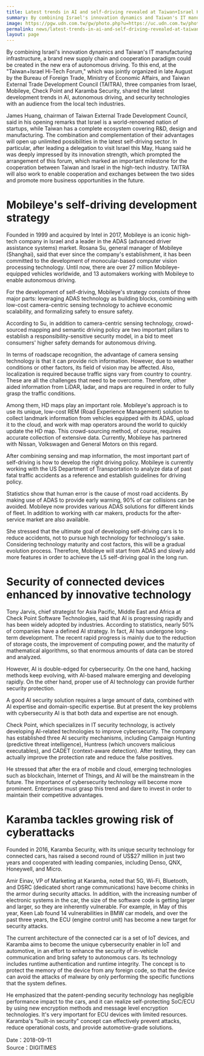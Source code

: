 ```yaml
---
title: Latest trends in AI and self-driving revealed at Taiwan+Israel Hi-Tech Forum
summary: By combining Israel's innovation dynamics and Taiwan's IT manufacturing infrastructure, a brand new supply chain and cooperation paradigm could be created in the new era of autonomous driving.
image: https://pgw.udn.com.tw/gw/photo.php?u=https://uc.udn.com.tw/photo/2018/08/29/anntw/5195381.jpg&x=0&y=0&sw=0&sh=0&exp=3600
permalink: news/latest-trends-in-ai-and-self-driving-revealed-at-taiwan-israel-hi-tech-forum/
layout: page
---
```

By combining Israel's innovation dynamics and Taiwan's IT manufacturing infrastructure, a brand new supply chain and cooperation paradigm could be created in the new era of autonomous driving. To this end, at the "Taiwan+Israel Hi-Tech Forum," which was jointly organized in late August by the Bureau of Foreign Trade, Ministry of Economic Affairs, and Taiwan External Trade Development Council (TAITRA), three companies from Israel, Mobileye, Check Point and Karamba Security, shared the latest development trends in AI, autonomous driving, and security technologies with an audience from the local tech industries.

James Huang, chairman of Taiwan External Trade Development Council, said in his opening remarks that Israel is a world-renowned nation of startups, while Taiwan has a complete ecosystem covering R&D, design and manufacturing. The combination and complementation of their advantages will open up unlimited possibilities in the latest self-driving sector. In particular, after leading a delegation to visit Israel this May, Huang said he was deeply impressed by its innovation strength, which prompted the arrangement of this forum, which marked an important milestone for the cooperation between Taiwan and Israel in the high-tech industry. TAITRA will also work to enable cooperation and exchanges between the two sides and promote more business opportunities in the future.

# Mobileye's self-driving development strategy

Founded in 1999 and acquired by Intel in 2017, Mobileye is an iconic high-tech company in Israel and a leader in the ADAS (advanced driver assistance systems) market. Rosana Su, general manager of Mobileye (Shanghai), said that ever since the company's establishment, it has been committed to the development of monocular-based computer vision processing technology. Until now, there are over 27 million Mobileye-equipped vehicles worldwide, and 13 automakers working with Mobileye to enable autonomous driving.

For the development of self-driving, Mobileye's strategy consists of three major parts: leveraging ADAS technology as building blocks, combining with low-cost camera-centric sensing technology to achieve economic scalability, and formalizing safety to ensure safety.

According to Su, in addition to camera-centric sensing technology, crowd-sourced mapping and semantic driving policy are two important pillars to establish a responsibility-sensitive security model, in a bid to meet consumers' higher safety demands for autonomous driving.

In terms of roadscape recognition, the advantage of camera sensing technology is that it can provide rich information. However, due to weather conditions or other factors, its field of vision may be affected. Also, localization is required because traffic signs vary from country to country. These are all the challenges that need to be overcome. Therefore, other aided information from LiDAR, ladar, and maps are required in order to fully grasp the traffic conditions.

Among them, HD maps play an important role. Mobileye's approach is to use its unique, low-cost REM (Road Experience Management) solution to collect landmark information from vehicles equipped with its ADAS, upload it to the cloud, and work with map operators around the world to quickly update the HD map. This crowd-sourcing method, of course, requires accurate collection of extensive data. Currently, Mobileye has partnered with Nissan, Volkswagen and General Motors on this regard.

After combining sensing and map information, the most important part of self-driving is how to develop the right driving policy. Mobileye is currently working with the US Department of Transportation to analyze data of past fatal traffic accidents as a reference and establish guidelines for driving policy.

Statistics show that human error is the cause of most road accidents. By making use of ADAS to provide early warning, 90% of car collisions can be avoided. Mobileye now provides various ADAS solutions for different kinds of fleet. In addition to working with car makers, products for the after-service market are also available.

She stressed that the ultimate goal of developing self-driving cars is to reduce accidents, not to pursue high technology for technology's sake. Considering technology maturity and cost factors, this will be a gradual evolution process. Therefore, Mobileye will start from ADAS and slowly add more features in order to achieve the L5 self-driving goal in the long run.

# Security of connected devices enhanced by innovative technology

Tony Jarvis, chief strategist for Asia Pacific, Middle East and Africa at Check Point Software Technologies, said that AI is progressing rapidly and has been widely adopted by industries. According to statistics, nearly 50% of companies have a defined AI strategy. In fact, AI has undergone long-term development. The recent rapid progress is mainly due to the reduction of storage costs, the improvement of computing power, and the maturity of mathematical algorithms, so that enormous amounts of data can be stored and analyzed.

However, AI is double-edged for cybersecurity. On the one hand, hacking methods keep evolving, with AI-based malware emerging and developing rapidly. On the other hand, proper use of AI technology can provide further security protection.

A good AI security solution requires a large amount of data, combined with AI expertise and domain-specific expertise. But at present the key problems with cybersecurity AI is that both data and expertise are not enough.

Check Point, which specializes in IT security technology, is actively developing AI-related technologies to improve cybersecurity. The company has established three AI security mechanisms, including Campaign Hunting (predictive threat intelligence), Huntress (which uncovers malicious executables), and CADET (context-aware detection). After testing, they can actually improve the protection rate and reduce the false positives.

He stressed that after the era of mobile and cloud, emerging technologies such as blockchain, Internet of Things, and AI will be the mainstream in the future. The importance of cybersecurity technology will become more prominent. Enterprises must grasp this trend and dare to invest in order to maintain their competitive advantages.

# Karamba tackles growing risk of cyberattacks

Founded in 2016, Karamba Security, with its unique security technology for connected cars, has raised a second round of US$27 million in just two years and cooperated with leading companies, including Denso, QNX, Honeywell, and Micro.

Amir Einav, VP of Marketing at Karamba, noted that 5G, Wi-Fi, Bluetooth, and DSRC (dedicated short range communications) have become chinks in the armor during security attacks. In addition, with the increasing number of electronic systems in the car, the size of the software code is getting larger and larger, so they are inherently vulnerable. For example, in May of this year, Keen Lab found 14 vulnerabilities in BMW car models, and over the past three years, the ECU (engine control unit) has become a new target for security attacks.

The current architecture of the connected car is a set of IoT devices, and Karamba aims to become the unique cybersecurity enabler in IoT and automotive, in an effort to enhance the security of in-vehicle communication and bring safety to autonomous cars. Its technology includes runtime authentication and runtime integrity. The concept is to protect the memory of the device from any foreign code, so that the device can avoid the attacks of malware by only performing the specific functions that the system defines.

He emphasized that the patent-pending security technology has negligible performance impact to the cars, and it can realize self-protecting SoC/ECU by using new encryption methods and message level encryption technologies. It's very important for ECU devices with limited resources. Karamba's "built-in security" concept can effectively prevent attacks, reduce operational costs, and provide automotive-grade solutions.

Date：2018-09-11
<br/>
Source：DIGITIMES
